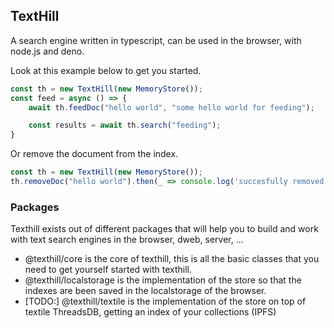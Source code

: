 ## TextHill

A search engine written in typescript, can be used in the browser, with node.js and deno.

Look at this example below to get you started.
```typescript
const th = new TextHill(new MemoryStore());
const feed = async () => {
    await th.feedDoc("hello world", "some hello world for feeding");

    const results = await th.search("feeding"); 
}
```

Or remove the document from the index. 
```typescript
const th = new TextHill(new MemoryStore());
th.removeDoc("hello world").then(_ => console.log('succesfully removed'))
```

### Packages

Texthill exists out of different packages that will help you to build and work with text search engines in the browser, dweb, server, ...

* @texthill/core is the core of texthill, this is all the basic classes that you need to get yourself started with texthill.
* @texthill/localstorage is the implementation of the store so that the indexes are been saved in the localstorage of the browser.
* [TODO:] @texthill/textile is the implementation of the store on top of textile ThreadsDB, getting an index of your collections (IPFS)